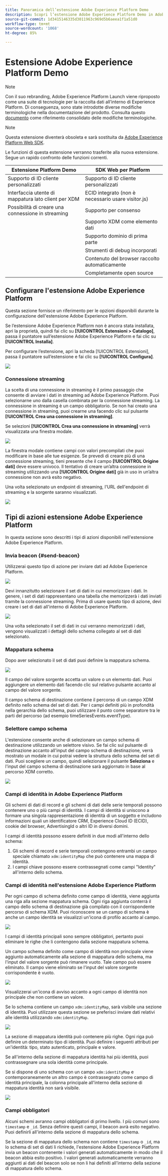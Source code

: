 ```yaml
---
title: Panoramica dell’estensione Adobe Experience Platform Demo
description: Scopri l’estensione Adobe Experience Platform Demo in Adobe Experience Platform.
source-git-commit: 1d3415146335d3011963c969d5b6aeea1f1a51d0
workflow-type: tm+mt
source-wordcount: '1068'
ht-degree: 85%

---
```


# Estensione Adobe Experience Platform Demo

>[!NOTE]
>
>Con il suo rebranding, Adobe Experience Platform Launch viene riproposto come una suite di tecnologie per la raccolta dati all’interno di Experience Platform. Di conseguenza, sono state introdotte diverse modifiche terminologiche nella documentazione del prodotto. Consulta questo [documento](../../../term-updates.md) come riferimento consolidato delle modifiche terminologiche.

>[!NOTE]
>
>Questa estensione diventerà obsoleta e sarà sostituita da [Adobe Experience Platform Web SDK](../sdk/overview.md).

Le funzioni di questa estensione verranno trasferite alla nuova estensione. Segue un rapido confronto delle funzioni correnti.

| Estensione Platform Demo | SDK Web per Platform |
| ------------------ | ----------- |
| Supporto di ID cliente personalizzati | Supporto di ID cliente personalizzati |
| Interfaccia utente di mappatura lato client per XDM | ECID integrato (non è necessario usare visitor.js) |
| Possibilità di creare una connessione in streaming | Supporto per consenso |
|  | Supporto XDM come elemento dati |
|  | Supporto dominio di prima parte |
|  | Strumenti di debug incorporati |
|  | Contenuto del browser raccolto automaticamente |
|  | Completamente open source |


## Configurare l&#39;estensione Adobe Experience Platform

Questa sezione fornisce un riferimento per le opzioni disponibili durante la configurazione dell&#39;estensione Adobe Experience Platform.

Se l’estensione Adobe Experience Platform non è ancora stata installata, apri la proprietà, quindi fai clic su **[!UICONTROL Estensioni > Catalogo]**, passa il puntatore sull’estensione Adobe Experience Platform e fai clic su **[!UICONTROL Installa]**.

Per configurare l’estensione, apri la scheda [!UICONTROL Estensioni], passa il puntatore sull’estensione e fai clic su **[!UICONTROL Configura]**.

![](../../../images/adobe-experience-platform-extension-configuration.png)

### Connessione streaming

La scelta di una connessione in streaming è il primo passaggio che consente di avviare i dati in streaming ad Adobe Experience Platform. Puoi selezionarne uno dalla casella combinata per la connessione streaming. La connessione in streaming è un campo obbligatorio. Se non hai creato una connessione in streaming, puoi crearne una facendo clic sul pulsante **[!UICONTROL Crea una connessione in streaming]**.

Se selezioni **[!UICONTROL Crea una connessione in streaming]** verrà visualizzata una finestra modale.

![](../../../images/adobe-experienc-platform-create-streaming-connection.png)

La finestra modale contiene campi con valori precompilati che puoi modificare in base alle tue esigenze. Se prevedi di creare più di una connessione streaming, tieni presente che il campo **[!UICONTROL Origine dati]** deve essere univoco. Il tentativo di creare un’altra connessione in streaming utilizzando una **[!UICONTROL Origine dati]** già in uso in un’altra connessione non avrà esito negativo.

Una volta selezionato un endpoint di streaming, l&#39;URL dell&#39;endpoint di streaming e la sorgente saranno visualizzati.

![](../../../images/adobe-experience-platform-streaming-endpoint-selected.png)

## Tipi di azioni estensione Adobe Experience Platform

In questa sezione sono descritti i tipi di azioni disponibili nell&#39;estensione Adobe Experience Platform.

### Invia beacon {#send-beacon}

Utilizzerai questo tipo di azione per inviare dati ad Adobe Experience Platform.

![](../../../images/adobe-experience-platform-send-beacon-dataset.png)

Devi innanzitutto selezionare il set di dati in cui memorizzare i dati. In genere, i set di dati rappresentano una tabella che memorizzerà i dati inviati tramite la connessione streaming. Prima di usare questo tipo di azione, devi creare i set di dati all&#39;interno di Adobe Experience Platform.

![](../../../images/adobe-experience-platform-send-beacon-dataset-selected1.png)

Una volta selezionato il set di dati in cui verranno memorizzati i dati, vengono visualizzati i dettagli dello schema collegato al set di dati selezionato.

### Mappatura schema

Dopo aver selezionato il set di dati puoi definire la mappatura schema.

![](../../../images/adobe-experience-platform-send-beacon-schema-mapping.png)

Il campo del valore sorgente accetta un valore o un elemento dati. Puoi aggiungere un elemento dati facendo clic sul relativo pulsante accanto al campo del valore sorgente.

Il campo schema di destinazione contiene il percorso di un campo XDM definito nello schema del set di dati. Per i campi definiti più in profondità nella gerarchia dello schema, puoi utilizzare il punto come separatore tra le parti del percorso (ad esempio timeSeriesEvents.eventType).

### Selettore campo schema

L&#39;estensione consente anche di selezionare un campo schema di destinazione utilizzando un selettore visivo. Se fai clic sul pulsante di destinazione accanto all&#39;input del campo schema di destinazione, verrà mostrato un modale in cui potrai vedere la struttura dello schema del set di dati. Puoi scegliere un campo, quindi selezionare il pulsante **Seleziona** e l&#39;input del campo schema di destinazione sarà aggiornato in base al percorso XDM corretto.

![](../../../images/adobe-experience-platform-send-beacon-schema-field-selector.png)

### Campi di identità in Adobe Experience Platform

Gli schemi di dati di record e gli schemi di dati delle serie temporali possono contenere uno o più campi di identità. I campi di identità si uniscono a formare una singola rappresentazione di identità di un soggetto e includono informazioni quali un identificatore CRM, Experience Cloud ID (ECID), cookie del browser, AdvertisingId o altri ID in diversi domini.

I campi di identità possono essere definiti in due modi all&#39;interno dello schema:

1. Gli schemi di record e serie temporali contengono entrambi un campo speciale chiamato `xdm:identityMap` che può contenere una mappa di identità.
1. I campi chiave possono essere contrassegnati come campi &quot;Identity&quot; all&#39;interno dello schema.

### Campi di identità nell&#39;estensione Adobe Experience Platform

Per ogni campo di schema definito come campo di identità, viene aggiunta una riga alla sezione mappatura schema. Ogni riga aggiunta conterrà il campo dello schema di destinazione già compilato con il corrispondente percorso di schema XDM. Puoi riconoscere se un campo di schema è anche un campo identità se visualizzi un&#39;icona di profilo accanto al campo.

![](../../../images/adobe-experience-platform-send-beacon-identity-field.png)

I campi di identità principali sono sempre obbligatori, pertanto puoi eliminare le righe che li contengono dalla sezione mappatura schema.

Un campo schema definito come campo di identità non principale viene aggiunto automaticamente alla sezione di mappatura dello schema, ma l&#39;input del valore sorgente può rimanere vuoto. Tale campo può essere eliminato. Il campo viene eliminato se l&#39;input del valore sorgente corrispondente è vuoto.

![](../../../images/adobe-experience-platform-send-beacon-identity-field-warning.png)

Visualizzerai un&#39;icona di avviso accanto a ogni campo di identità non principale che non contiene un valore.

Se lo schema contiene un campo `xdm:identityMap`, sarà visibile una sezione di identità. Puoi utilizzare questa sezione se preferisci inviare dati relativi alle identità utilizzando `xdm:identityMap`.

![](../../../images/adobe-experience-platform-send-beacon-identity-section.png)

La sezione di mappatura identità può contenere più righe. Ogni riga può definire un determinato tipo di identità. Puoi definire i seguenti attributi per un&#39;identità: tipo, stato autenticato, principale e valore.

Se all&#39;interno della sezione di mappatura identità hai più identità, puoi contrassegnare una sola identità come principale.

Se si dispone di uno schema con un campo `xdm:identityMap` e contemporaneamente un altro campo è contrassegnato come campo di identità principale, la colonna principale all&#39;interno della sezione di mappatura identità non sarà visibile.

![](../../../images/adobe-experience-platform-send-beacon-identity-section-not-primary.png)

### Campi obbligatori

Alcuni schemi avranno campi obbligatori di primo livello. I più comuni sono `timestamp` e `_id`. Senza definire questi campi, il beacon avrà esito negativo. Puoi definirli all&#39;interno della sezione di mappatura dello schema.

Se la sezione di mappatura dello schema non contiene `timestamp` o `_id`, ma lo schema di set di dati li richiede, l&#39;estensione Adobe Experience Platform invia un beacon contenente i valori generati automaticamente in modo che il beacon abbia esito positivo. I valori generati automaticamente verranno aggiunti ai dati del beacon solo se non li hai definiti all&#39;interno della sezione di mappatura dello schema.
